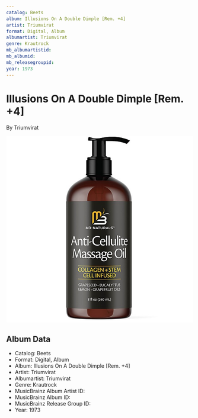 ```yaml
---
catalog: Beets
album: Illusions On A Double Dimple [Rem. +4]
artist: Triumvirat
format: Digital, Album
albumartist: Triumvirat
genre: Krautrock
mb_albumartistid: 
mb_albumid: 
mb_releasegroupid: 
year: 1973
---
```


# Illusions On A Double Dimple [Rem. +4]

By Triumvirat

![](../../assets/beetscovers/Triumvirat-Illusions_On_A_Double_Dimple_[Rem_+4].jpg)

## Album Data

- Catalog: Beets
- Format: Digital, Album
- Album: Illusions On A Double Dimple [Rem. +4]
- Artist: Triumvirat
- Albumartist: Triumvirat
- Genre: Krautrock
- MusicBrainz Album Artist ID: 
- MusicBrainz Album ID: 
- MusicBrainz Release Group ID: 
- Year: 1973

